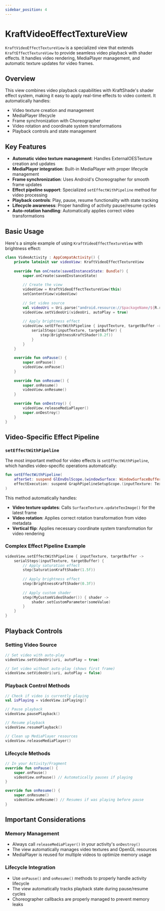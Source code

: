 ```yaml
---
sidebar_position: 4
---
```


# KraftVideoEffectTextureView

`KraftVideoEffectTextureView` is a specialized view that extends `KraftEffectTextureView` to provide seamless video playback with shader effects. It handles video rendering, MediaPlayer management, and automatic texture updates for video frames.

## Overview

This view combines video playback capabilities with KraftShade's shader effect system, making it easy to apply real-time effects to video content. It automatically handles:

- Video texture creation and management
- MediaPlayer lifecycle
- Frame synchronization with Choreographer
- Video rotation and coordinate system transformations
- Playback controls and state management

## Key Features

- **Automatic video texture management**: Handles ExternalOESTexture creation and updates
- **MediaPlayer integration**: Built-in MediaPlayer with proper lifecycle management
- **Frame synchronization**: Uses Android's Choreographer for smooth frame updates
- **Effect pipeline support**: Specialized `setEffectWithPipeline` method for video processing
- **Playback controls**: Play, pause, resume functionality with state tracking
- **Lifecycle awareness**: Proper handling of activity pause/resume cycles
- **Auto-rotation handling**: Automatically applies correct video transformations

## Basic Usage

Here's a simple example of using `KraftVideoEffectTextureView` with brightness effect:

```kotlin
class VideoActivity : AppCompatActivity() {
    private lateinit var videoView: KraftVideoEffectTextureView
    
    override fun onCreate(savedInstanceState: Bundle?) {
        super.onCreate(savedInstanceState)
        
        // Create the view
        videoView = KraftVideoEffectTextureView(this)
        setContentView(videoView)
        
        // Set video source
        val videoUri = Uri.parse("android.resource://$packageName/${R.raw.sample_video}")
        videoView.setVideoUri(videoUri, autoPlay = true)
        
        // Apply brightness effect
        videoView.setEffectWithPipeline { inputTexture, targetBuffer ->
            serialSteps(inputTexture, targetBuffer) {
                step(BrightnessKraftShader(0.2f))
            }
        }
    }
    
    override fun onPause() {
        super.onPause()
        videoView.onPause()
    }
    
    override fun onResume() {
        super.onResume()
        videoView.onResume()
    }
    
    override fun onDestroy() {
        videoView.releaseMediaPlayer()
        super.onDestroy()
    }
}
```

## Video-Specific Effect Pipeline

### `setEffectWithPipeline`

The most important method for video effects is `setEffectWithPipeline`, which handles video-specific operations automatically:

```kotlin
fun setEffectWithPipeline(
    afterSet: suspend GlEnvDslScope.(windowSurface: WindowSurfaceBuffer) -> Unit = { requestRender() },
    effectExecution: suspend GraphPipelineSetupScope.(inputTexture: TextureProvider, targetBuffer: GlBufferProvider) -> Unit
)
```

This method automatically handles:
- **Video texture updates**: Calls `SurfaceTexture.updateTexImage()` for the latest frame
- **Video rotation**: Applies correct rotation transformation from video metadata
- **Vertical flip**: Applies necessary coordinate system transformation for video rendering

### Complex Effect Pipeline Example

```kotlin
videoView.setEffectWithPipeline { inputTexture, targetBuffer ->
    serialSteps(inputTexture, targetBuffer) {
        // Apply saturation effect
        step(SaturationKraftShader(1.5f))
        
        // Apply brightness effect
        step(BrightnessKraftShader(0.3f))
        
        // Apply custom shader
        step(MyCustomVideoShader()) { shader ->
            shader.setCustomParameter(someValue)
        }
    }
}
```

## Playback Controls

### Setting Video Source

```kotlin
// Set video with auto-play
videoView.setVideoUri(uri, autoPlay = true)

// Set video without auto-play (shows first frame)
videoView.setVideoUri(uri, autoPlay = false)
```

### Playback Control Methods

```kotlin
// Check if video is currently playing
val isPlaying = videoView.isPlaying()

// Pause playback
videoView.pausePlayback()

// Resume playback
videoView.resumePlayback()

// Clean up MediaPlayer resources
videoView.releaseMediaPlayer()
```

### Lifecycle Methods

```kotlin
// In your Activity/Fragment
override fun onPause() {
    super.onPause()
    videoView.onPause() // Automatically pauses if playing
}

override fun onResume() {
    super.onResume()
    videoView.onResume() // Resumes if was playing before pause
}
```


## Important Considerations

### Memory Management

- Always call `releaseMediaPlayer()` in your activity's `onDestroy()`
- The view automatically manages video textures and OpenGL resources
- MediaPlayer is reused for multiple videos to optimize memory usage

### Lifecycle Integration

- Use `onPause()` and `onResume()` methods to properly handle activity lifecycle
- The view automatically tracks playback state during pause/resume cycles
- Choreographer callbacks are properly managed to prevent memory leaks
